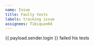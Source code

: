 ```yaml
---
name: Issue
title: Faulty tests
labels: tracking issue
assignees: Tibiquan04
---
```


{{ payload.sender.login }} failed his tests
